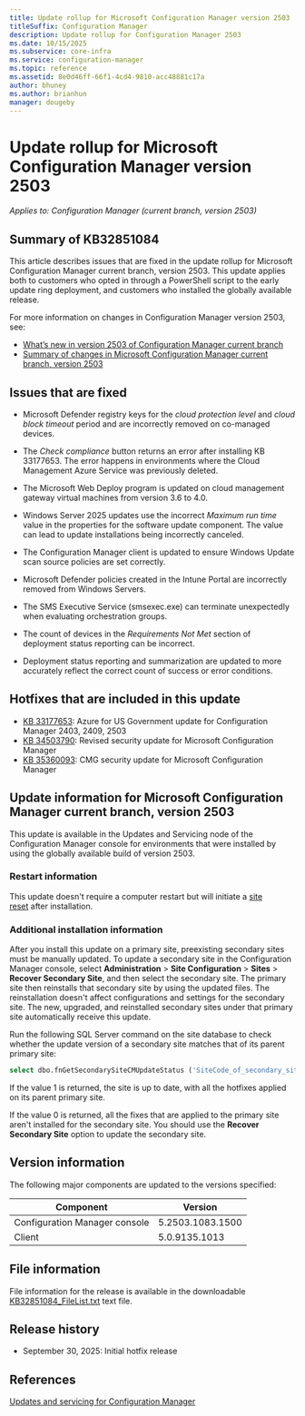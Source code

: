 ```yaml
---
title: Update rollup for Microsoft Configuration Manager version 2503
titleSuffix: Configuration Manager
description: Update rollup for Configuration Manager 2503
ms.date: 10/15/2025
ms.subservice: core-infra
ms.service: configuration-manager
ms.topic: reference
ms.assetid: 8e0d46ff-66f1-4cd4-9810-acc48881c17a
author: bhuney
ms.author: brianhun
manager: dougeby
---
```


# Update rollup for Microsoft Configuration Manager version 2503

*Applies to: Configuration Manager (current branch, version 2503)*

## Summary of KB32851084
This article describes issues that are fixed in the update rollup for Microsoft Configuration Manager current branch, version 2503. This update applies both to customers who opted in through a PowerShell script to the early update ring deployment, and customers who installed the globally available release.

For more information on changes in Configuration Manager version 2503, see:

- [What’s new in version 2503 of Configuration Manager current branch](../../core/plan-design/changes/whats-new-in-version-2503.md)
- [Summary of changes in Microsoft Configuration Manager current branch, version 2503](../2503/31909343.md)

## Issues that are fixed
<!-- 34731174 -->
- Microsoft Defender registry keys for the *cloud protection level* and *cloud block timeout* period and are incorrectly removed on co-managed devices.

<!-- 34730905 -->
- The *Check compliance* button returns an error after installing KB 33177653. The error happens in environments where the Cloud Management Azure Service was previously deleted.

<!-- 34870652 -->
- The Microsoft Web Deploy program is updated on cloud management gateway virtual machines from version 3.6 to 4.0.

<!-- 34870625 -->
- Windows Server 2025 updates use the incorrect *Maximum run time* value in the properties for the software update component. The value can lead to update installations being incorrectly canceled.

<!-- 32851851 -->
- The Configuration Manager client is updated to ensure Windows Update scan source policies are set correctly.

<!-- 32525794 -->
- Microsoft Defender policies created in the Intune Portal are incorrectly removed from Windows Servers. 

<!-- 33141709 -->
- The SMS Executive Service (smsexec.exe) can terminate unexpectedly when evaluating orchestration groups.

<!-- 33899387 -->
- The count of devices in the *Requirements Not Met* section of deployment status reporting can be incorrect.

<!-- 33899391, 33899393, 33899395 -->
- Deployment status reporting and summarization are updated to more accurately reflect the correct count of success or error conditions.

## Hotfixes that are included in this update

- [KB 33177653](../2503/33177653.md): Azure for US Government update for Configuration Manager 2403, 2409, 2503
- [KB 34503790](../2503/34503790.md): Revised security update for Microsoft Configuration Manager
- [KB 35360093](../2409/35360093.md): CMG security update for Microsoft Configuration Manager

## Update information for Microsoft Configuration Manager current branch, version 2503

This update is available in the Updates and Servicing node of the Configuration Manager console for environments that were installed by using the globally available build of version 2503.

<!-- Members of the Configuration Manager Technology Adoption Program (TAP) must first apply the private TAP rollup before this update is displayed. -->

### Restart information

This update doesn't require a computer restart but will initiate a [site reset](../../core/servers/manage/modify-your-infrastructure.md#bkmk_reset) after installation.

### Additional installation information

After you install this update on a primary site, preexisting secondary sites must be manually updated. To update a secondary site in the Configuration Manager console, select **Administration** > **Site Configuration** > **Sites** >  **Recover Secondary Site**, and then select the secondary site. The primary site then reinstalls that secondary site by using the updated files. The reinstallation doesn't affect configurations and settings for the secondary site. The new, upgraded, and reinstalled secondary sites under that primary site automatically receive this update.

Run the following SQL Server command on the site database to check whether the update version of a secondary site matches that of its parent primary site:

```sql
select dbo.fnGetSecondarySiteCMUpdateStatus ('SiteCode_of_secondary_site')
```

If the value 1 is returned, the site is up to date, with all the hotfixes applied on its parent primary site.

If the value 0 is returned, all the fixes that are applied to the primary site aren't installed for the secondary site. You should use the **Recover Secondary Site** option to update the secondary site.

## Version information

The following major components are updated to the versions specified:

| Component | Version |
|---|---|
| Configuration Manager console | 5.2503.1083.1500 |
| Client | 5.0.9135.1013 |

## File information

File information for the release is available in the downloadable [KB32851084_FileList.txt](https://aka.ms/KB32851084_FileList) text file.

## Release history

- September 30, 2025: Initial hotfix release

## References

[Updates and servicing for Configuration Manager](../../core/servers/manage/updates.md)
